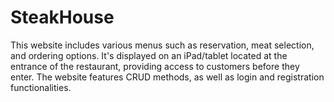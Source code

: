 # SteakHouse
This website includes various menus such as reservation, meat selection, and ordering options. It's displayed on an iPad/tablet located at the entrance of the restaurant, providing access to customers before they enter. The website features CRUD methods, as well as login and registration functionalities.
